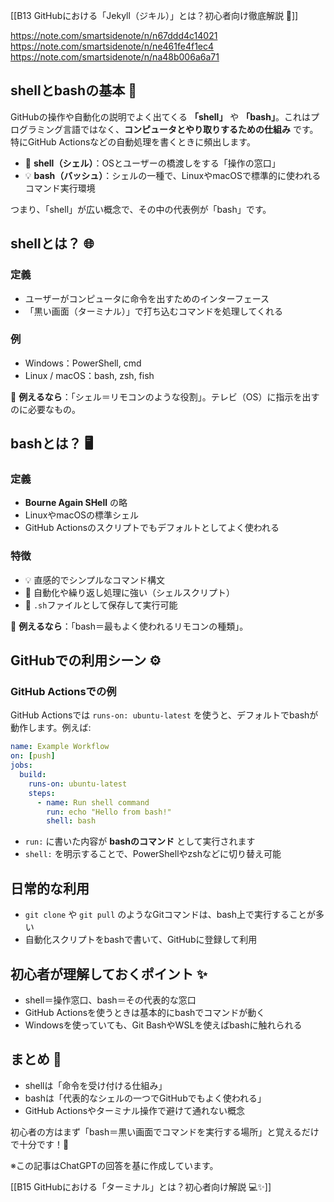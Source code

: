 [[B13 GitHubにおける「Jekyll（ジキル）」とは？初心者向け徹底解説 🚀]]

https://note.com/smartsidenote/n/n67ddd4c14021
https://note.com/smartsidenote/n/ne461fe4f1ec4
https://note.com/smartsidenote/n/na48b006a6a71

## shellとbashの基本 📝
GitHubの操作や自動化の説明でよく出てくる **「shell」** や **「bash」**。これはプログラミング言語ではなく、**コンピュータとやり取りするための仕組み** です。特にGitHub Actionsなどの自動処理を書くときに頻出します。

- 🐚 **shell（シェル）**：OSとユーザーの橋渡しをする「操作の窓口」  
- 💡 **bash（バッシュ）**：シェルの一種で、LinuxやmacOSで標準的に使われるコマンド実行環境  

つまり、「shell」が広い概念で、その中の代表例が「bash」です。

## shellとは？ 🌐
### 定義
- ユーザーがコンピュータに命令を出すためのインターフェース  
- 「黒い画面（ターミナル）」で打ち込むコマンドを処理してくれる  

### 例
- Windows：PowerShell, cmd  
- Linux / macOS：bash, zsh, fish  

📌 **例えるなら**：「シェル＝リモコンのような役割」。テレビ（OS）に指示を出すのに必要なもの。

## bashとは？ 🖥️
### 定義
- **Bourne Again SHell** の略  
- LinuxやmacOSの標準シェル  
- GitHub Actionsのスクリプトでもデフォルトとしてよく使われる  

### 特徴
- 💡 直感的でシンプルなコマンド構文  
- 🔁 自動化や繰り返し処理に強い（シェルスクリプト）  
- 📜 `.sh`ファイルとして保存して実行可能  

📌 **例えるなら**：「bash＝最もよく使われるリモコンの種類」。

## GitHubでの利用シーン ⚙️
### GitHub Actionsでの例
GitHub Actionsでは `runs-on: ubuntu-latest` を使うと、デフォルトでbashが動作します。例えば:

```yaml
name: Example Workflow
on: [push]
jobs:
  build:
    runs-on: ubuntu-latest
    steps:
      - name: Run shell command
        run: echo "Hello from bash!"
        shell: bash
```

- `run:` に書いた内容が **bashのコマンド** として実行されます  
- `shell:` を明示することで、PowerShellやzshなどに切り替え可能  

## 日常的な利用
- `git clone` や `git pull` のようなGitコマンドは、bash上で実行することが多い  
- 自動化スクリプトをbashで書いて、GitHubに登録して利用  

## 初心者が理解しておくポイント ✨
- shell＝操作窓口、bash＝その代表的な窓口  
- GitHub Actionsを使うときは基本的にbashでコマンドが動く  
- Windowsを使っていても、Git BashやWSLを使えばbashに触れられる  

## まとめ 🎯
- shellは「命令を受け付ける仕組み」  
- bashは「代表的なシェルの一つでGitHubでもよく使われる」  
- GitHub Actionsやターミナル操作で避けて通れない概念  

初心者の方はまず「bash＝黒い画面でコマンドを実行する場所」と覚えるだけで十分です！🚀  

※この記事はChatGPTの回答を基に作成しています。

[[B15  GitHubにおける「ターミナル」とは？初心者向け解説 💻✨]]
